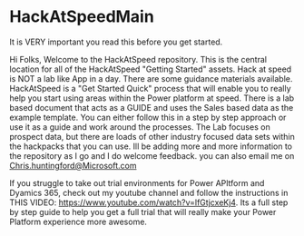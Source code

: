 # HackAtSpeedMain

It is VERY important you read this before you get started.

Hi Folks, Welcome to the HackAtSpeed repository. This is the central location for all of the HackAtSpeed "Getting Started" assets. Hack at speed is NOT a lab like App in a day. There are some guidance materials available. HackAtSpeed is a "Get Started Quick" process that will enable you to really help you start using areas within the Power platform at speed. There is a lab based document that acts as a GUIDE and uses the Sales based data as the example template. You can either follow this in a step by step approach or use it as a guide and work around the processes. The Lab focuses on prospect data, but there are loads of other industry focused data sets within the hackpacks that you can use. Ill be adding more and more information to the repository as I go and I do welcome feedback. you can also email me on Chris.huntingford@Microsoft.com

If you struggle to take out trial environments for Power APltform and Dyamics 365, check out my youtube channel and follow the instructions in THIS VIDEO: https://www.youtube.com/watch?v=lfGtjcxeKj4. Its a full step by step guide to help you get a full trial that will really make your Power Platform experience more awesome.
